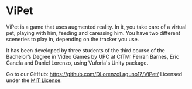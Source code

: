 # ViPet
ViPet is a game that uses augmented reality. In it, you take care of a virtual pet, playing with him, feeding and caressing him.
You have two different sceneries to play in, depending on the tracker you use.

It has been developed by three students of the third course of the Bachelor’s Degree in Video Games by UPC at CITM: Ferran Barnes, Eric Canela and Daniel Lorenzo, using Vuforia's Unity package.

Go to our GitHub: https://github.com/DLorenzoLaguno17/ViPet/
Licensed under the [MIT License](LICENSE).
